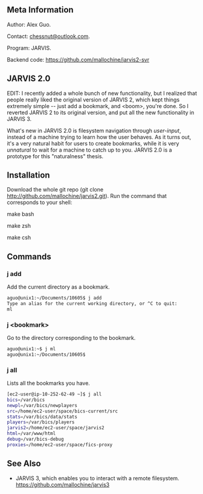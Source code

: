 Meta Information
-------------------
Author: Alex Guo.

Contact: chessnut@outlook.com.

Program: JARVIS.

Backend code: https://github.com/mallochine/jarvis2-svr

JARVIS 2.0
----------

EDIT: I recently added a whole bunch of new functionality, but I realized that
people really liked the original version of JARVIS 2, which kept things
extremely simple -- just add a bookmark, and \<boom\>, you're done.
So I reverted JARVIS 2 to its original version, and put all the new
functionality in JARVIS 3.

What's new in JARVIS 2.0 is filesystem navigation through _user-input_,
instead of a machine trying to learn how the user behaves. As it turns out, it's a
very natural habit for users to create bookmarks, while it is very _unnatural_ to wait
for a machine to catch up to you. JARVIS 2.0 is a prototype for this "naturalness"
thesis.


Installation
-------------
Download the whole git repo (git clone http://github.com/mallochine/jarvis2.git).
Run the command that corresponds to your shell:

make bash 

make zsh 

make csh

Commands
----------
### j add

Add the current directory as a bookmark.

```bash
aguo@unix1:~/Documents/10605$ j add
Type an alias for the current working directory, or ^C to quit:
ml
```

### j \<bookmark\>

Go to the directory corresponding to the bookmark.

```bash
aguo@unix1:~$ j ml
aguo@unix1:~/Documents/10605$
```


### j all

Lists all the bookmarks you have.

```bash
[ec2-user@ip-10-252-62-49 ~]$ j all
bics=/var/bics
newpl=/var/bics/newplayers
src=/home/ec2-user/space/bics-current/src
stats=/var/bics/data/stats
players=/var/bics/players
jarvis2=/home/ec2-user/space/jarvis2
html=/var/www/html
debug=/var/bics-debug
proxies=/home/ec2-user/space/fics-proxy
```

See Also
----------

- JARVIS 3, which enables you to interact with a remote filesystem. https://github.com/mallochine/jarvis3
